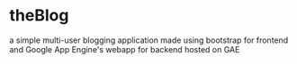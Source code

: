 # theBlog
a simple multi-user blogging application
made using bootstrap for frontend and Google App Engine's webapp for backend
hosted on GAE
